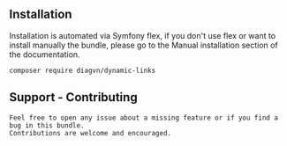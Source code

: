 ## Installation
Installation is automated via Symfony flex, if you don't use flex or want to install manually the bundle, please go to the Manual installation section of the documentation.

    composer require diagvn/dynamic-links
## Support - Contributing

    Feel free to open any issue about a missing feature or if you find a bug in this bundle.
    Contributions are welcome and encouraged.

